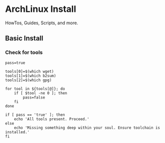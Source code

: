# ArchLinux Install
HowTos, Guides, Scripts, and more.




## Basic Install


### Check for tools
```
pass=true

tools[0]=$(which wget)
tools[1]=$(which b2sum)
tools[2]=$(which gpg)

for tool in ${tools[@]}; do
    if [ $tool -ne 0 ]; then
        pass=false
    fi
done

if [ pass == 'true' ]; then
    echo 'All tools present. Proceed.'
else
    echo 'Missing something deep within your soul. Ensure toolchain is installed.'
fi
```
